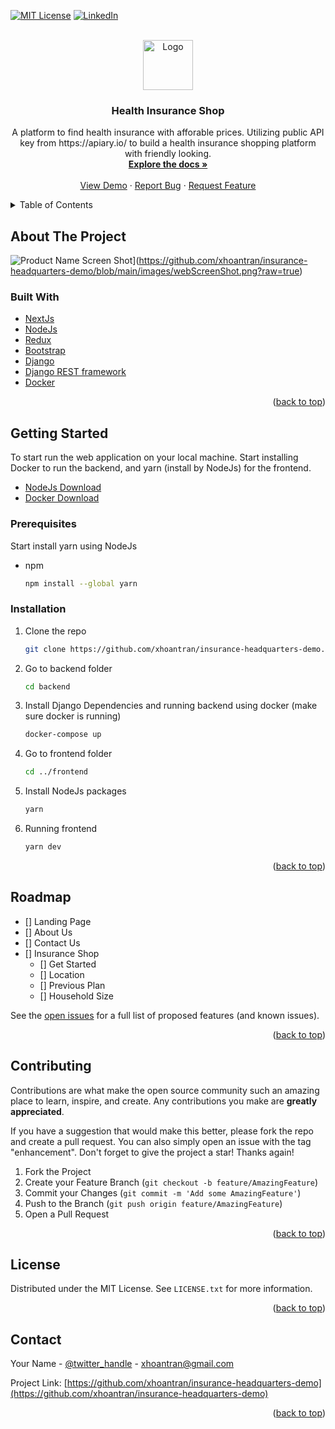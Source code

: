 <div id="top"></div>
<!--
*** Thanks for checking out the Best-README-Template. If you have a suggestion
*** that would make this better, please fork the repo and create a pull request
*** or simply open an issue with the tag "enhancement".
*** Don't forget to give the project a star!
*** Thanks again! Now go create something AMAZING! :D
-->

<!-- PROJECT SHIELDS -->
<!--
*** I'm using markdown "reference style" links for readability.
*** Reference links are enclosed in brackets [ ] instead of parentheses ( ).
*** See the bottom of this document for the declaration of the reference variables
*** for contributors-url, forks-url, etc. This is an optional, concise syntax you may use.
*** https://www.markdownguide.org/basic-syntax/#reference-style-links
-->

[![MIT License][license-shield]][license-url]
[![LinkedIn][linkedin-shield]][linkedin-url]

<!-- PROJECT LOGO -->
<br />
<div align="center">
  <a href="https://github.com/xhoantran/insurance-headquarters-demo">
    <img src="images/logo.png" alt="Logo" width="80" height="80">
  </a>

<h3 align="center">Health Insurance Shop</h3>

  <p align="center">
  A platform to find health insurance with afforable prices. Utilizing public API key from https://apiary.io/ to build a health insurance shopping platform with friendly looking.    
  <br />
    <a href="https://github.com/xhoantran/insurance-headquarters-demo"><strong>Explore the docs »</strong></a>
    <br />
    <br />
    <a href="https://insuranceheadquarters.com">View Demo</a>
    ·
    <a href="https://github.com/xhoantran/insurance-headquarters-demo/issues">Report Bug</a>
    ·
    <a href="https://github.com/xhoantran/insurance-headquarters-demo/issues">Request Feature</a>
  </p>
</div>

<!-- TABLE OF CONTENTS -->
<details>
  <summary>Table of Contents</summary>
  <ol>
    <li>
      <a href="#about-the-project">About The Project</a>
      <ul>
        <li><a href="#built-with">Built With</a></li>
      </ul>
    </li>
    <li>
      <a href="#getting-started">Getting Started</a>
      <ul>
        <li><a href="#prerequisites">Prerequisites</a></li>
        <li><a href="#installation">Installation</a></li>
      </ul>
    </li>
    <li><a href="#usage">Usage</a></li>
    <li><a href="#roadmap">Roadmap</a></li>
    <li><a href="#contributing">Contributing</a></li>
    <li><a href="#license">License</a></li>
    <li><a href="#contact">Contact</a></li>
    <li><a href="#acknowledgments">Acknowledgments</a></li>
  </ol>
</details>

<!-- ABOUT THE PROJECT -->

## About The Project

![Product Name Screen Shot][product-screenshot]](https://github.com/xhoantran/insurance-headquarters-demo/blob/main/images/webScreenShot.png?raw=true)

### Built With

- [NextJs](https://nextjs.org/)
- [NodeJs](https://nodejs.org/en/)
- [Redux](https://redux-toolkit.js.org/)
- [Bootstrap](https://getbootstrap.com)
- [Django](https://www.djangoproject.com/)
- [Django REST framework](https://www.django-rest-framework.org/)
- [Docker](https://www.docker.com/)

<p align="right">(<a href="#top">back to top</a>)</p>

<!-- GETTING STARTED -->

## Getting Started

To start run the web application on your local machine. Start installing Docker to run the backend, and yarn (install by NodeJs) for the frontend.

- [NodeJs Download](https://nodejs.org/en/download/)
- [Docker Download](https://www.docker.com/products/docker-desktop)

### Prerequisites

Start install yarn using NodeJs

- npm
  ```sh
  npm install --global yarn
  ```

### Installation

1. Clone the repo
   ```sh
   git clone https://github.com/xhoantran/insurance-headquarters-demo.git
   ```
2. Go to backend folder
   ```sh
   cd backend
   ```
3. Install Django Dependencies and running backend using docker (make sure docker is running)
   ```sh
   docker-compose up
   ```
4. Go to frontend folder
   ```sh
   cd ../frontend
   ```
5. Install NodeJs packages
   ```sh
   yarn
   ```
6. Running frontend
   ```sh
   yarn dev
   ```

<p align="right">(<a href="#top">back to top</a>)</p>

<!-- USAGE EXAMPLES -->

<!-- ## Usage

Use this space to show useful examples of how a project can be used. Additional screenshots, code examples and demos work well in this space. You may also link to more resources.

_For more examples, please refer to the [Documentation](https://example.com)_

<p align="right">(<a href="#top">back to top</a>)</p> -->

<!-- ROADMAP -->

## Roadmap

- [] Landing Page
- [] About Us
- [] Contact Us
- [] Insurance Shop
  - [] Get Started
  - [] Location
  - [] Previous Plan
  - [] Household Size

See the [open issues](https://github.com/xhoantran/insurance-headquarters-demo/issues) for a full list of proposed features (and known issues).

<p align="right">(<a href="#top">back to top</a>)</p>

<!-- CONTRIBUTING -->

## Contributing

Contributions are what make the open source community such an amazing place to learn, inspire, and create. Any contributions you make are **greatly appreciated**.

If you have a suggestion that would make this better, please fork the repo and create a pull request. You can also simply open an issue with the tag "enhancement".
Don't forget to give the project a star! Thanks again!

1. Fork the Project
2. Create your Feature Branch (`git checkout -b feature/AmazingFeature`)
3. Commit your Changes (`git commit -m 'Add some AmazingFeature'`)
4. Push to the Branch (`git push origin feature/AmazingFeature`)
5. Open a Pull Request

<p align="right">(<a href="#top">back to top</a>)</p>

<!-- LICENSE -->

## License

Distributed under the MIT License. See `LICENSE.txt` for more information.

<p align="right">(<a href="#top">back to top</a>)</p>

<!-- CONTACT -->

## Contact

Your Name - [@twitter_handle](https://twitter.com/twitter_handle) - xhoantran@gmail.com

Project Link: [https://github.com/xhoantran/insurance-headquarters-demo](https://github.com/xhoantran/insurance-headquarters-demo)

<p align="right">(<a href="#top">back to top</a>)</p>

<!-- ACKNOWLEDGMENTS -->

<!-- ## Acknowledgments

- []()
- []()
- []()

<p align="right">(<a href="#top">back to top</a>)</p> -->

<!-- MARKDOWN LINKS & IMAGES -->
<!-- https://www.markdownguide.org/basic-syntax/#reference-style-links -->

[contributors-shield]: https://img.shields.io/github/contributors/xhoantran/insurance-headquarters-demo.svg?style=for-the-badge
[contributors-url]: https://github.com/xhoantran/insurance-headquarters-demo/graphs/contributors
[forks-shield]: https://img.shields.io/github/forks/xhoantran/insurance-headquarters-demo.svg?style=for-the-badge
[forks-url]: https://github.com/xhoantran/insurance-headquarters-demo/network/members
[stars-shield]: https://img.shields.io/github/stars/xhoantran/insurance-headquarters-demo.svg?style=for-the-badge
[stars-url]: https://github.com/xhoantran/insurance-headquarters-demo/stargazers
[issues-shield]: https://img.shields.io/github/issues/xhoantran/insurance-headquarters-demo.svg?style=for-the-badge
[issues-url]: https://github.com/xhoantran/insurance-headquarters-demo/issues
[license-shield]: https://img.shields.io/github/license/xhoantran/insurance-headquarters-demo.svg?style=for-the-badge
[license-url]: https://github.com/xhoantran/insurance-headquarters-demo/blob/master/LICENSE
[linkedin-shield]: https://img.shields.io/badge/-LinkedIn-black.svg?style=for-the-badge&logo=linkedin&colorB=555
[linkedin-url]: https://linkedin.com/in/hoan-tran-954bb2217
[product-screenshot]: images/screenshot.png
